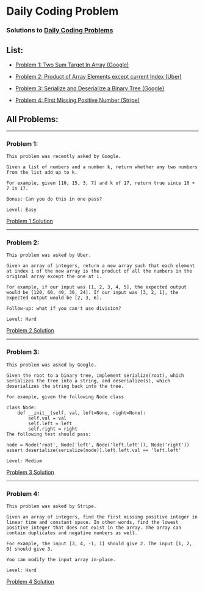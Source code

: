 # Daily Coding Problem

### Solutions to <a href= "https://www.dailycodingproblem.com">Daily Coding Problems</a>

## List:
* [Problem 1: Two Sum Target In Array (Google)](solutions/problem-001-two-sum-target-in-array.js)

* [Problem 2: Product of Array Elements except current Index (Uber)](solutions/problem-002-product-array-except-self.js)

* [Problem 3: Serialize and Deserialize a Binary Tree (Google)](solutions/problem-003-serialize-deserialize-binary-tree.js)

* [Problem 4: First Missing Positive Number (Stripe)](solutions/problem-004-first-missing-positive.js)



## All Problems:

---

### Problem 1:
```
This problem was recently asked by Google.

Given a list of numbers and a number k, return whether any two numbers from the list add up to k.

For example, given [10, 15, 3, 7] and k of 17, return true since 10 + 7 is 17.

Bonus: Can you do this in one pass?

Level: Easy

```

[Problem 1 Solution](solutions/problem-001-two-sum-target-in-array.js)

---

### Problem 2:

```
This problem was asked by Uber.

Given an array of integers, return a new array such that each element at index i of the new array is the product of all the numbers in the original array except the one at i.

For example, if our input was [1, 2, 3, 4, 5], the expected output would be [120, 60, 40, 30, 24]. If our input was [3, 2, 1], the expected output would be [2, 3, 6].

Follow-up: what if you can't use division?

Level: Hard

```
[Problem 2 Solution](solutions/problem-002-product-array-except-self.js)

---

### Problem 3:

```
This problem was asked by Google.

Given the root to a binary tree, implement serialize(root), which serializes the tree into a string, and deserialize(s), which deserializes the string back into the tree.

For example, given the following Node class

class Node:
    def __init__(self, val, left=None, right=None):
        self.val = val
        self.left = left
        self.right = right
The following test should pass:

node = Node('root', Node('left', Node('left.left')), Node('right'))
assert deserialize(serialize(node)).left.left.val == 'left.left'

Level: Medium

```
[Problem 3 Solution](solutions/problem-003-serialize-deserialize-binary-tree.js)

---

### Problem 4:

```
This problem was asked by Stripe.

Given an array of integers, find the first missing positive integer in linear time and constant space. In other words, find the lowest positive integer that does not exist in the array. The array can contain duplicates and negative numbers as well.

For example, the input [3, 4, -1, 1] should give 2. The input [1, 2, 0] should give 3.

You can modify the input array in-place.

Level: Hard

```
[Problem 4 Solution](solutions/problem-004-first-missing-positive.js)

